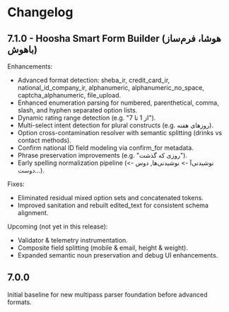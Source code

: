 # Changelog

## 7.1.0 - Hoosha Smart Form Builder (هوشا، فرم‌ساز باهوش)

Enhancements:
- Advanced format detection: sheba_ir, credit_card_ir, national_id_company_ir, alphanumeric, alphanumeric_no_space, captcha_alphanumeric, file_upload.
- Enhanced enumeration parsing for numbered, parenthetical, comma, slash, and hyphen separated option lists.
- Dynamic rating range detection (e.g. "از 1 تا 7").
- Multi-select intent detection for plural constructs (e.g. روزهای هفته).
- Option cross-contamination resolver with semantic splitting (drinks vs contact methods).
- Confirm national ID field modeling via confirm_for metadata.
- Phrase preservation improvements (e.g. "روزی که گذشت").
- Early spelling normalization pipeline (نوشیدنی‌آ -> نوشیدنی‌ها, دوس -> دوست...).

Fixes:
- Eliminated residual mixed option sets and concatenated tokens.
- Improved sanitation and rebuilt edited_text for consistent schema alignment.

Upcoming (not yet in this release):
- Validator & telemetry instrumentation.
- Composite field splitting (mobile & email, height & weight).
- Expanded semantic noun preservation and debug UI enhancements.

## 7.0.0
Initial baseline for new multipass parser foundation before advanced formats.
